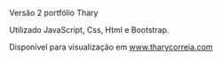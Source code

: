
Versão 2 portfólio Thary

Utilizado JavaScript, Css, Html e Bootstrap.

Disponível para visualização em www.tharycorreia.com

<img scr="https://github.com/tharycorreia/imgs/blob/master/port2-thary.png?raw=true" />
